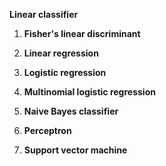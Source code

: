 **Linear classifier**

1. **Fisher's linear discriminant** 

2. **Linear regression** 
3. **Logistic regression** 
4. **Multinomial logistic regression** 
5. **Naive Bayes classifier** 
6. **Perceptron** 
7. **Support vector machine**


